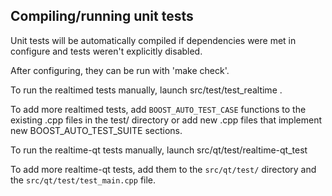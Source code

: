 Compiling/running unit tests
------------------------------------

Unit tests will be automatically compiled if dependencies were met in configure
and tests weren't explicitly disabled.

After configuring, they can be run with 'make check'.

To run the realtimed tests manually, launch src/test/test_realtime .

To add more realtimed tests, add `BOOST_AUTO_TEST_CASE` functions to the existing
.cpp files in the test/ directory or add new .cpp files that
implement new BOOST_AUTO_TEST_SUITE sections.

To run the realtime-qt tests manually, launch src/qt/test/realtime-qt_test

To add more realtime-qt tests, add them to the `src/qt/test/` directory and
the `src/qt/test/test_main.cpp` file.
